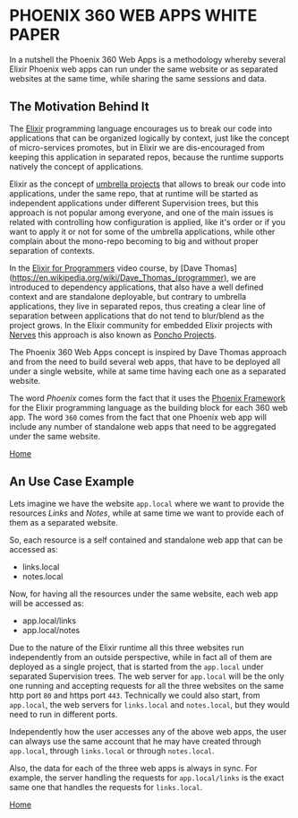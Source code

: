 # PHOENIX 360 WEB APPS WHITE PAPER

In a nutshell the Phoenix 360 Web Apps is a methodology whereby several Elixir Phoenix web apps can run under the same website or as separated websites at the same time, while sharing the same sessions and data.


## The Motivation Behind It

The [Elixir](https://elixir-lang.org/) programming language encourages us to break our code into applications that can be organized logically by context, just like the concept of micro-services promotes, but in Elixir we are dis-encouraged from keeping this application in separated repos, because the runtime supports natively the concept of applications.

Elixir as the concept of [umbrella projects](https://elixir-lang.org/getting-started/mix-otp/dependencies-and-umbrella-projects.html) that allows to break our code into applications, under the same repo, that at runtime will be started as independent applications under different Supervision trees, but this approach is not popular among everyone, and one of the main issues is related with controlling how configuration is applied, like it's order or if you want to apply it or not for some of the umbrella applications, while other complain about the mono-repo becoming to big and without proper separation of contexts.

In the [Elixir for Programmers](https://codestool.coding-gnome.com/courses/elixir-for-programmers) video course, by [Dave Thomas](https://en.wikipedia.org/wiki/Dave_Thomas_(programmer), we are introduced to dependency applications, that also have a well defined context and are standalone deployable, but contrary to umbrella applications, they live in separated repos, thus creating a clear line of separation between applications that do not tend to blur/blend as the project grows. In the Elixir community for embedded Elixir projects with [Nerves](https://www.nerves-project.org/) this approach is also known as [Poncho Projects](https://embedded-elixir.com/post/2017-05-19-poncho-projects/).

The Phoenix 360 Web Apps concept is inspired by Dave Thomas approach and from the need to build several web apps, that have to be deployed all under a single website, while at same time having each one as a separated website.

The word *Phoenix* comes form the fact that it uses the [Phoenix Framework](https://www.phoenixframework.org/) for the Elixir programming language as the building block for each 360 web app. The word `360` comes from the fact that one Phoenix web app will include any number of standalone web apps that need to be aggregated under the same website.

[Home](/README.md)


## An Use Case Example

Lets imagine we have the website `app.local` where we want to provide the resources *Links* and *Notes*, while at same time we want to provide each of them as a separated website.

So, each resource is a self contained and standalone web app that can be accessed as:

* links.local
* notes.local

Now, for having all the resources under the same website, each web app will be accessed as:

* app.local/links
* app.local/notes

Due to the nature of the Elixir runtime all this three websites run independently from an outside perspective, while in fact all of them are deployed as a single project, that is started from the `app.local` under separated Supervision trees. The web server for `app.local` will be the only one running and accepting requests for all the three websites on the same http port `80` and https port `443`. Technically we could also start, from `app.local`, the web servers for `links.local` and `notes.local`, but they would need to run in different ports.

Independently how the user accesses any of the above web apps, the user can always use the same account that he may have created through `app.local`, through `links.local` or through `notes.local`.

Also, the data for each of the three web apps is always in sync. For example, the server handling the requests for `app.local/links` is the exact same one that handles the requests for `links.local`.

[Home](/README.md)
